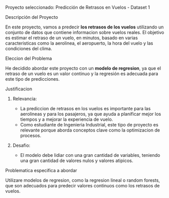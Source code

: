 Proyecto seleccionado: Predicción de Retrasos en Vuelos - Dataset 1 

Descripción del Proyecto

En este proyecto, vamos a predecir **los retrasos de los vuelos** utilizando un conjunto de datos que contiene informacion sobre vuelos reales. El objetivo es estimar el retraso de un vuelo, en minutos, basado en varias caracteristicas como la aerolinea, el aeropuerto, la hora del vuelo y las condiciones del clima.

Eleccion del Problema

He decidido abordar este proyecto con un **modelo de regresion**, ya que el retraso de un vuelo es un valor continuo y la regresión es adecuada para este tipo de predicciones.

Justificacion

1. Relevancia:
   - La prediccion de retrasos en los vuelos es importante para las aerolineas y para los pasajeros, ya que ayuda a planificar mejor los tiempos y a mejorar la experiencia de vuelo.
   - Como estudiante de Ingenieria Industrial, este tipo de proyecto es relevante porque aborda conceptos clave como la optimizacion de procesos.

2. Desafio:
   - El modelo debe lidiar con una gran cantidad de variables, teniendo una gran cantidad de valores nulos y valores atipicos.

Problematica especifica a abordar

Utilizare modelos de regresion, como la regresion lineal o random forests, que son adecuados para predecir valores continuos como los retrasos de vuelos.

